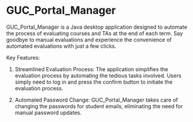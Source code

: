 # GUC_Portal_Manager

GUC_Portal_Manager is a Java desktop application designed to automate the process of evaluating courses and TAs at the end of each term. Say goodbye to manual evaluations and experience the convenience of automated evaluations with just a few clicks.

Key Features:

1. Streamlined Evaluation Process: The application simplifies the evaluation process by automating the tedious tasks involved. Users simply need to log in and press the confirm button to initiate the evaluation process.

2. Automated Password Change: GUC_Portal_Manager takes care of changing the passwords for student emails, eliminating the need for manual password updates.
